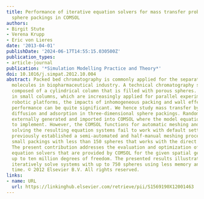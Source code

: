 ```yaml
---
title: Performance of iterative equation solvers for mass transfer problems in three-dimensional
  sphere packings in COMSOL
authors:
- Birgit Stute
- Verena Krupp
- Eric von Lieres
date: '2013-04-01'
publishDate: '2024-06-17T14:55:15.030500Z'
publication_types:
- article-journal
publication: '*Simulation Modelling Practice and Theory*'
doi: 10.1016/j.simpat.2012.10.004
abstract: Packed bed chromatography is commonly applied for the separation of large
  molecules in biopharmaceutical industry. A technical chromatography system is typically
  composed of a cylindrical column that is filled with porous spheres. Particularly
  in small columns, which are increasingly applied for parallel experiments on lab
  robotic platforms, the impacts of inhomogeneous packing and wall effects on separation
  performance can be quite significant. We hence study mass transfer by convection,
  diffusion and adsorption in three-dimensional sphere packings. Random packings are
  externally generated and imported into COMSOL where the model equations are easy
  to implement. However, the COMSOL functions for automatic meshing and for iteratively
  solving the resulting equation systems fail to work with default settings. We have
  previously established a semi-automated and half-manual meshing procedure for rather
  small packings with less than 150 spheres that works with the direct PARDISO solver.
  The present contribution addresses the evaluation and optimization of the iterative
  equation solvers that are provided by COMSOL for the given spatial geometries with
  up to ten million degrees of freedom. The presented results illustrate that we can
  iteratively solve systems with up to 750 spheres using less memory and less computational
  time. © 2012 Elsevier B.V. All rights reserved.
links:
- name: URL
  url: https://linkinghub.elsevier.com/retrieve/pii/S1569190X12001463
---
```

